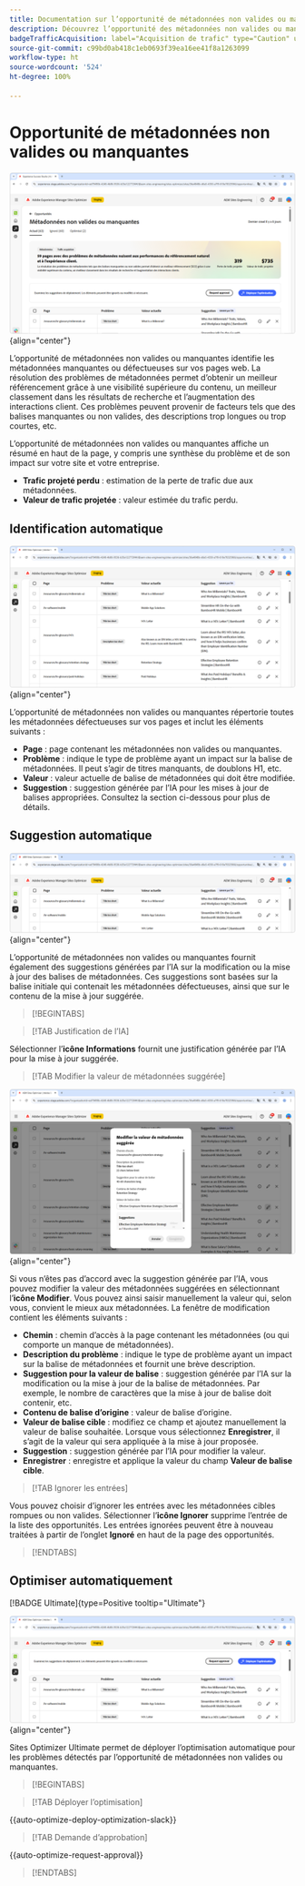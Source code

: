 ```yaml
---
title: Documentation sur l’opportunité de métadonnées non valides ou manquantes
description: Découvrez l’opportunité des métadonnées non valides ou manquantes et comment l’utiliser pour améliorer l’acquisition du trafic.
badgeTrafficAcquisition: label="Acquisition de trafic" type="Caution" url="../../opportunity-types/traffic-acquisition.md" tooltip="Acquisition de trafic"
source-git-commit: c99bd0ab418c1eb0693f39ea16ee41f8a1263099
workflow-type: ht
source-wordcount: '524'
ht-degree: 100%

---
```



# Opportunité de métadonnées non valides ou manquantes

![Opportunité de métadonnées non valides ou manquantes](./assets/missing-or-invalid-metadata/hero.png){align="center"}

L’opportunité de métadonnées non valides ou manquantes identifie les métadonnées manquantes ou défectueuses sur vos pages web. La résolution des problèmes de métadonnées permet d’obtenir un meilleur référencement grâce à une visibilité supérieure du contenu, un meilleur classement dans les résultats de recherche et l’augmentation des interactions client. Ces problèmes peuvent provenir de facteurs tels que des balises manquantes ou non valides, des descriptions trop longues ou trop courtes, etc.

L’opportunité de métadonnées non valides ou manquantes affiche un résumé en haut de la page, y compris une synthèse du problème et de son impact sur votre site et votre entreprise.

* **Trafic projeté perdu** : estimation de la perte de trafic due aux métadonnées.
* **Valeur de trafic projetée** : valeur estimée du trafic perdu.

## Identification automatique

![Identification automatique des métadonnées non valides ou manquantes](./assets/missing-or-invalid-metadata/auto-identify.png){align="center"}

L’opportunité de métadonnées non valides ou manquantes répertorie toutes les métadonnées défectueuses sur vos pages et inclut les éléments suivants :

* **Page** : page contenant les métadonnées non valides ou manquantes.
* **Problème** : indique le type de problème ayant un impact sur la balise de métadonnées. Il peut s’agir de titres manquants, de doublons H1, etc.
* **Valeur** : valeur actuelle de balise de métadonnées qui doit être modifiée.
* **Suggestion** : suggestion générée par l’IA pour les mises à jour de balises appropriées. Consultez la section ci-dessous pour plus de détails.

## Suggestion automatique

![Suggestion automatique des métadonnées non valides ou manquantes](./assets/missing-or-invalid-metadata/auto-suggest.png){align="center"}

L’opportunité de métadonnées non valides ou manquantes fournit également des suggestions générées par l’IA sur la modification ou la mise à jour des balises de métadonnées. Ces suggestions sont basées sur la balise initiale qui contenait les métadonnées défectueuses, ainsi que sur le contenu de la mise à jour suggérée.

>[!BEGINTABS]

>[!TAB Justification de l’IA]

Sélectionner l’**icône Informations** fournit une justification générée par l’IA pour la mise à jour suggérée.

>[!TAB Modifier la valeur de métadonnées suggérée]

![Modifier les métadonnées non valides ou manquantes suggérées](./assets/missing-or-invalid-metadata/edit-suggested-metadata-value.png){align="center"}

Si vous n’êtes pas d’accord avec la suggestion générée par l’IA, vous pouvez modifier la valeur des métadonnées suggérées en sélectionnant l’**icône Modifier**. Vous pouvez ainsi saisir manuellement la valeur qui, selon vous, convient le mieux aux métadonnées. La fenêtre de modification contient les éléments suivants :

* **Chemin** : chemin d’accès à la page contenant les métadonnées (ou qui comporte un manque de métadonnées).
* **Description du problème** : indique le type de problème ayant un impact sur la balise de métadonnées et fournit une brève description.
* **Suggestion pour la valeur de balise** : suggestion générée par l’IA sur la modification ou la mise à jour de la balise de métadonnées. Par exemple, le nombre de caractères que la mise à jour de balise doit contenir, etc.
* **Contenu de balise d’origine** : valeur de balise d’origine.
* **Valeur de balise cible** : modifiez ce champ et ajoutez manuellement la valeur de balise souhaitée. Lorsque vous sélectionnez **Enregistrer**, il s’agit de la valeur qui sera appliquée à la mise à jour proposée.
* **Suggestion** : suggestion générée par l’IA pour modifier la valeur.
* **Enregistrer** : enregistre et applique la valeur du champ **Valeur de balise cible**.

>[!TAB Ignorer les entrées]

Vous pouvez choisir d’ignorer les entrées avec les métadonnées cibles rompues ou non valides. Sélectionner l’**icône Ignorer** supprime l’entrée de la liste des opportunités. Les entrées ignorées peuvent être à nouveau traitées à partir de l’onglet **Ignoré** en haut de la page des opportunités.

>[!ENDTABS]

## Optimiser automatiquement

[!BADGE Ultimate]{type=Positive tooltip="Ultimate"}

![Optimisation automatique des métadonnées non valides ou manquantes](./assets/missing-or-invalid-metadata/auto-optimize.png){align="center"}

Sites Optimizer Ultimate permet de déployer l’optimisation automatique pour les problèmes détectés par l’opportunité de métadonnées non valides ou manquantes. <!--- TBD-need more in-depth and opportunity specific information here. What does the auto-optimization do?-->

>[!BEGINTABS]

>[!TAB Déployer l’optimisation]

{{auto-optimize-deploy-optimization-slack}}

>[!TAB Demande d’approbation]

{{auto-optimize-request-approval}}

>[!ENDTABS]
